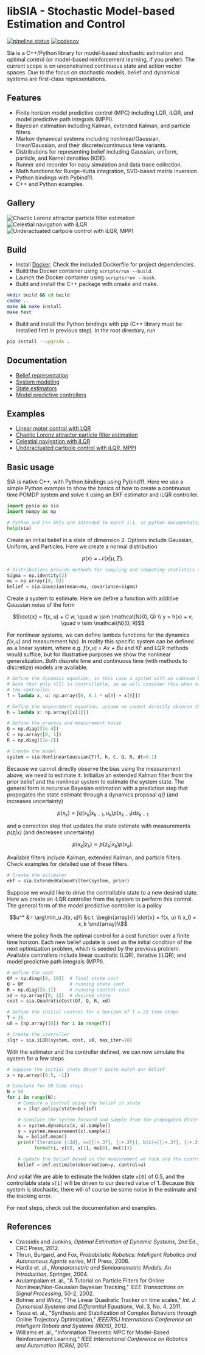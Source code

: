 # libSIA - Stochastic Model-based Estimation and Control

[![pipeline status](https://gitlab.com/parkerowan/libsia/badges/master/pipeline.svg)](https://gitlab.com/parkerowan/libsia/commits/master)
[![codecov](https://codecov.io/gl/parkerowan/libsia/branch/master/graph/badge.svg?token=H5P0UCFFR1)](https://codecov.io/gl/parkerowan/libsia)

Sia is a C++/Python library for model-based stochastic estimation and optimal control (or model-based reinforcement learning, if you prefer).  The current scope is on unconstrained continuous state and action vector spaces.  Due to the focus on stochastic models, belief and dynamical systems are first-class representations.

## Features
- Finite horizon model predictive control (MPC) including LQR, iLQR, and model predictive path integrals (MPPI).
- Bayesian estimation including Kalman, extended Kalman, and particle filters.
- Markov dynamical systems including nonlinear/Gaussian, linear/Gaussian, and their discrete/continuous time variants.
- Distributions for representing belief including Gaussian, uniform, particle, and Kernel densities (KDE).
- Runner and recorder for easy simulation and data trace collection.
- Math functions for Runge-Kutta integration, SVD-based matrix inversion.
- Python bindings with Pybind11.
- C++ and Python examples.

## Gallery

![Chaotic Lorenz attractor particle filter estimation](./examples/lorenz/lorenz.gif)
![Celestial navigation with iLQR](./examples/navigator/navigator.gif)
![Underactuated cartpole control with iLQR, MPPI](./examples/cartpole/cartpole-ilqr.gif)

## Build
- Install [Docker](https://www.docker.com/).  Check the included Dockerfile for project dependencies.
- Build the Docker container using `scripts/run --build`.
- Launch the Docker container using `scripts/run --bash`.
- Build and install the C++ package with cmake and make.
```bash
mkdir build && cd build
cmake ..
make && make install
make test
```
- Build and install the Python bindings with pip (C++ library must be installed first in previous step).  In the root directory, run
```bash
pip install --upgrade .
```

## Documentation
- [Belief representation](./docs/belief/belief.md)
- [System modeling](./docs/models/models.md)
- [State estimators](./docs/estimators/estimators.md)
- [Model predictive controllers](./docs/controllers/controllers.md)

## Examples
- [Linear motor control with LQR](./examples/motor/motor.md)
- [Chaotic Lorenz attractor particle filter estimation](./examples/lorenz/lorenz.md)
- [Celestial navigation with iLQR](./examples/navigator/navigator.md)
- [Underactuated cartpole control with iLQR, MPPI](./examples/cartpole/cartpole.md)

## Basic usage
SIA is native C++, with Python bindings using Pybind11.  Here we use a simple Python example to show the basics of how to create a continuous time POMDP system and solve it using an EKF estimator and iLQR controller.


```python
import pysia as sia
import numpy as np

# Python and C++ APIs are intended to match 1:1, so python documentation is helpful for both.
help(sia)
```

Create an initial belief in a state of dimension 2.  Options include Gaussian, Uniform, and Particles.  Here we create a normal distribution 
```math
p(x) = \mathcal{N}(x|\mu, \Sigma).
```

```python
# Distributions provide methods for sampling and computing statistics such as log prob, mean, covariance, and mode.
Sigma = np.identity(2)
mu = np.array([0, 0])
belief = sia.Gaussian(mean=mu, covariance=Sigma)
```

Create a system to estimate.  Here we define a function with additive Gaussian noise of the form
```math
\dot{x} = f(x, u) + C w, \quad w \sim \mathcal{N}(0, Q) \\
y = h(x) + v, \quad v \sim \mathcal{N}(0, R)
```
For nonlinear systems, we can define lambda functions for the dynamics *f(x,u)* and measurement *h(x)*.  In reality this specific system can be defined as a linear system, where e.g. *f(x,u) = Ax + Bu* and KF and LQR methods would suffice, but for illustrative purposes we show the nonlinear generalization.  Both discrete time and continuous time (with methods to discretize) models are available.


```python
# Define the dynamics equation, in this case a system with an unknown bias x[0]
# Note that only x[1] is controllable, so we will consider this when setting up
# the controller
f = lambda x, u: np.array([0, 0.1 * u[0] + x[0]])

# Define the measurement equation, assume we cannot directly observe the bias x[0]
h = lambda x: np.array([x[1]])

# Define the process and measurement noise
Q = np.diag([1e-4])
C = np.array([0, 1])
R = np.diag([1e-2])

# Create the model
system = sia.NonlinearGaussianCT(f, h, C, Q, R, dt=0.1)
```

Because we cannot directly observe the bias using the measurement above, we need to estimate it.  Initialize an extended Kalman filter from the prior belief and the nonlinear system to estimate the system state.  The general form is recursive Bayesian estimation with a prediction step that propogates the state estimate through a dynamics proposal *q()* (and increases uncertainty)
```math
p(x_k) = \int q(x_k | x_{k-1}, u_k) p(x_{k-1}) dx_{k-1}
```
and a correction step that updates the state estimate with measurements *p(z|x)* (and decreases uncertainty)
```math
p(x_k | z_k) \propto p(z_k | x_k) p(x_k).
```
Available filters include Kalman, extended Kalman, and particle filters.  Check examples for detailed use of these filters.


```python
# Create the estimator
ekf = sia.ExtendedKalmanFilter(system, prior)
```

Suppose we would like to drive the controllable state to a new desired state.  Here we create an iLQR controller from the system to perform this control.  The general form of the model predictive controller is a policy 
```math
u^* &= \arg\min_u J(x, u)\\
&s.t. \begin{array}{l}
\dot{x} = f(x, u) \\
x_0 = x_k 
\end{array}\\
```
where the policy finds the optimal control for a cost function over a finite time horizon.  Each new belief update is used as the initial condition of the next optimization problem, which is seeded by the previous problem.  Available controllers include linear quadratic (LQR), iterative (iLQR), and model predictive path integrals (MPPI).

```python
# Define the cost
Qf = np.diag([0, 10])  # final state cost
Q = Qf                 # running state cost
R = np.diag([0.1])     # running control cost
xd = np.array([0, 1])  # desired state
cost = sia.QuadraticCost(Qf, Q, R, xd)

# Define the initial control for a horizon of T = 25 time steps
T = 25
u0 = [np.array([0]) for i in range(T)]

# Create the controller
ilqr = sia.iLQR(system, cost, u0, max_iter=10)
```

With the estimator and the controller defined, we can now simulate the system for a few steps

```python
# Suppose the initial state doesn't quite match our belief
x = np.array([0.5, -1])

# Simulate for 50 time steps
N = 50
for i in range(N):
    # Compute a control using the belief in state
    u = ilqr.policy(state=belief)

    # Simulate the system forward and sample from the propogated distributions
    x = system.dynamics(x, u).sample()
    y = system.measurement(x).sample()
    mu = belief.mean()
    print("Iteration {:2d}, x=[{:+.3f}, {:+.3f}], b(x)=[{:+.3f}, {:+.3f}]".
          format(i, x[0], x[1], mu[0], mu[1]))

    # Update the belief based on the measurement we took and the control we applied
    belief = ekf.estimate(observation=y, control=u)
```

And voila!  We are able to estimate the hidden state `x[0]` of 0.5, and the controllable state `x[1]` will be driven to our desired value of 1.  Because this system is stochastic, there will of course be some noise in the estimate and the tracking error.

For next steps, check out the documentation and examples.


## References
- Crassidis and Junkins, *Optimal Estimation of Dynamic Systems*, 2nd Ed., CRC Press, 2012.
- Thrun, Burgard, and Fox, *Probabilistic Robotics: Intelligent Robotics and Autonomous Agents series*, MIT Press, 2006.
- Hardle et. al., *Nonparametric and Semiparametric Models: An Introduction*, Springer, 2004.
- Arulampalam et. al., "A Tutorial on Particle Filters for Online Nonlinear/Non-Gaussian Bayesian Tracking," *IEEE Transactions on Signal Processing*, 50-2, 2002.
- Bohner and Wintz, "The Linear Quadratic Tracker on time scales," *Int. J. Dynamical Systems and Differential Equations*, Vol. 3, No. 4, 2011.
- Tassa et. al., "Synthesis and Stabilization of Complex Behaviors through Online Trajectory Optimization," *IEEE/RSJ International Conference on Intelligent Robots and Systems (IROS)*, 2012.
- Williams et. al., "Information Theoretic MPC for Model-Based Reinforcement Learning," *IEEE International Conference on Robotics and Automation (ICRA)*, 2017.
